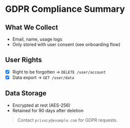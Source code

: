 <!--
START OF: gdpr.md
Purpose: Provides info on whether or how the project implements General Data Protection Regulation.
Update Frequency: Each time a new observation is discovered on GDPR.
Location: docs/compliance/gdpr.md
-->

# GDPR Compliance Summary

## What We Collect

- Email, name, usage logs
- Only stored with user consent (see onboarding flow)

## User Rights

- [X] Right to be forgotten → `DELETE /user/account`
- [X] Data export → `GET /user/data`

## Data Storage

- Encrypted at rest (AES-256)
- Retained for 90 days after deletion

> Contact `privacy@example.com` for GDPR requests.

<!-- END OF: gdpr.md -->
